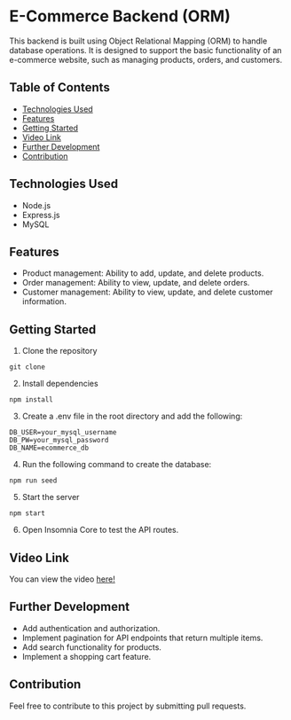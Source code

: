 # E-Commerce Backend (ORM)

This backend is built using Object Relational Mapping (ORM) to handle database operations. It is designed to support the basic functionality of an e-commerce website, such as managing products, orders, and customers.

## Table of Contents
- [Technologies Used](#technologies-used)
- [Features](#features)
- [Getting Started](#getting-started)
- [Video Link](#video-link)
- [Further Development](#further-development)
- [Contribution](#contribution)

## Technologies Used
- Node.js
- Express.js
- MySQL

## Features
- Product management: Ability to add, update, and delete products.
- Order management: Ability to view, update, and delete orders.
- Customer management: Ability to view, update, and delete customer information.

## Getting Started

1. Clone the repository
```
git clone
```
2. Install dependencies
```
npm install
```
3. Create a .env file in the root directory and add the following:
```
DB_USER=your_mysql_username
DB_PW=your_mysql_password
DB_NAME=ecommerce_db
```
4. Run the following command to create the database:
```
npm run seed
```
5. Start the server
```
npm start
```
6. Open Insomnia Core to test the API routes.

## Video Link
You can view the video [here!](https://drive.google.com/file/d/1aH1r_6Rmnz4tMhpNCzbjQdYx6nonleUX/view?usp=sharing)

## Further Development

- Add authentication and authorization.
- Implement pagination for API endpoints that return multiple items.
- Add search functionality for products.
- Implement a shopping cart feature.

## Contribution

Feel free to contribute to this project by submitting pull requests.
